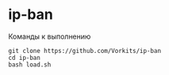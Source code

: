 # ip-ban
Команды к выполнению
 ```
 git clone https://github.com/Vorkits/ip-ban
 cd ip-ban
 bash load.sh
 ```
